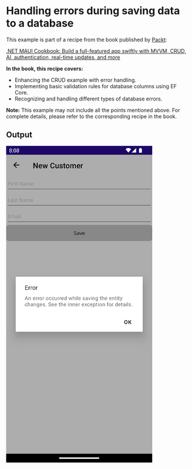 # Handling errors during saving data to a database
This example is part of a recipe from the book published by [Packt](https://www.packtpub.com/en-us?utm_source=github):

[.NET MAUI Cookbook: Build a full-featured app swiftly with MVVM, CRUD, AI, authentication, real-time updates, and more](https://www.packtpub.com/en-IT/product/net-maui-cookbook-9781835464625)

**In the book, this recipe covers:**
* Enhancing the CRUD example with error handling.
* Implementing basic validation rules for database columns using EF Core.
* Recognizing and handling different types of database errors.

**Note:** This example may not include all the points mentioned above. For complete details, please refer to the corresponding recipe in the book.
## Output
![Database validation error](/Images/Database%20Saving%20Error.png)
